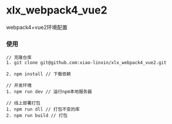 # xlx_webpack4_vue2
webpack4+vue2环境配置

### 使用

```
// 克隆仓库
1. git clone git@github.com:xiao-linxin/xlx_webpack4_vue2.git

2. npm install // 下载依赖

```

```
// 开发环境
1. npm run dev // 运行npm本地服务器
```

```
// 线上部署打包
1. npm run dll // 打包不变的库
2. npm run build // 打包
```
